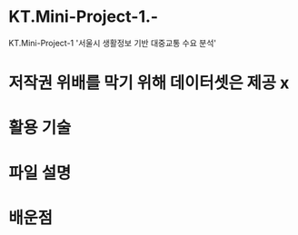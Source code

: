 # KT.Mini-Project-1.-
KT.Mini-Project-1 '서울시 생활정보 기반 대중교통 수요 분석'

# 저작권 위배를 막기 위해 데이터셋은 제공 x

# 활용 기술

# 파일 설명

# 배운점
